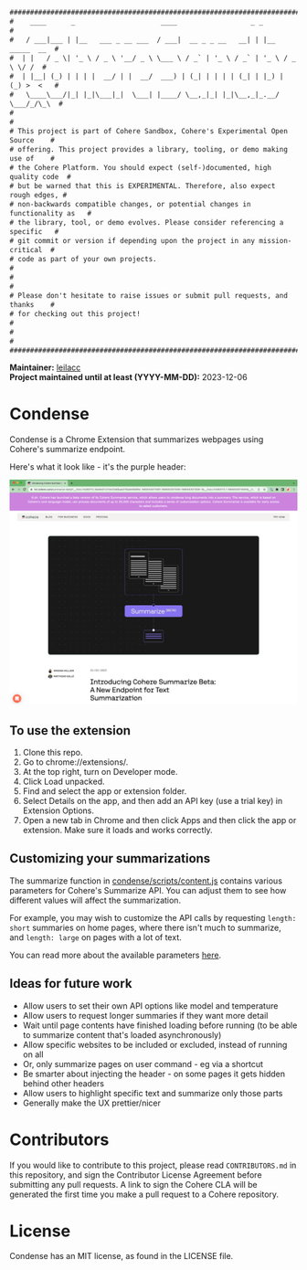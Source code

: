 ```
################################################################################
#    ____      _                     ____                  _ _                 #
#   / ___|___ | |__   ___ _ __ ___  / ___|  __ _ _ __   __| | |__   _____  __  #
#  | |   / _ \| '_ \ / _ \ '__/ _ \ \___ \ / _` | '_ \ / _` | '_ \ / _ \ \/ /  #
#  | |__| (_) | | | |  __/ | |  __/  ___) | (_| | | | | (_| | |_) | (_) >  <   #
#   \____\___/|_| |_|\___|_|  \___| |____/ \__,_|_| |_|\__,_|_.__/ \___/_/\_\  #
#                                                                              #
# This project is part of Cohere Sandbox, Cohere's Experimental Open Source    #
# offering. This project provides a library, tooling, or demo making use of    #
# the Cohere Platform. You should expect (self-)documented, high quality code  #
# but be warned that this is EXPERIMENTAL. Therefore, also expect rough edges, #
# non-backwards compatible changes, or potential changes in functionality as   #
# the library, tool, or demo evolves. Please consider referencing a specific   #
# git commit or version if depending upon the project in any mission-critical  #
# code as part of your own projects.                                           #
#                                                                              #
# Please don't hesitate to raise issues or submit pull requests, and thanks    #
# for checking out this project!                                               #
#                                                                              #
################################################################################
```

**Maintainer:** [leilacc](https://github.com/leilacc) \
**Project maintained until at least (YYYY-MM-DD):** 2023-12-06

# Condense
Condense is a Chrome Extension that summarizes webpages using Cohere's summarize endpoint.

Here's what it look like - it's the purple header:

![Here's what it looks like](screenshot.png)

## To use the extension
1. Clone this repo.
2. Go to chrome://extensions/.
3. At the top right, turn on Developer mode.
4. Click Load unpacked.
5. Find and select the app or extension folder.
6. Select Details on the app, and then add an API key (use a trial key) in Extension Options.
7. Open a new tab in Chrome and then click Apps and then click the app or extension. Make sure it loads and works correctly.

## Customizing your summarizations
The summarize function in [condense/scripts/content.js](condense/scripts/content.js) contains various parameters for Cohere's Summarize API. You can adjust them to see how different values will affect the summarization.

For example, you may wish to customize the API calls by requesting `length: short` summaries on home pages, where there isn't much to summarize, and `length: large` on pages with a lot of text.

You can read more about the available parameters [here](https://docs.cohere.com/reference/summarize-2).

## Ideas for future work
- Allow users to set their own API options like model and temperature
- Allow users to request longer summaries if they want more detail
- Wait until page contents have finished loading before running (to be able to summarize content that's loaded asynchronously)
- Allow specific websites to be included or excluded, instead of running on all
- Or, only summarize pages on user command - eg via a shortcut
- Be smarter about injecting the header - on some pages it gets hidden behind other headers
- Allow users to highlight specific text and summarize only those parts
- Generally make the UX prettier/nicer

# Contributors
If you would like to contribute to this project, please read `CONTRIBUTORS.md`
in this repository, and sign the Contributor License Agreement before submitting
any pull requests. A link to sign the Cohere CLA will be generated the first time 
you make a pull request to a Cohere repository.

# License
Condense has an MIT license, as found in the LICENSE file.

